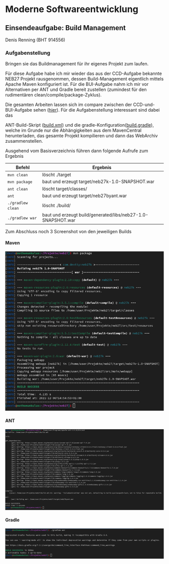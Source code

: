 # Moderne Softwareentwicklung


## Einsendeaufgabe: Build Management

Denis Renning (BHT 914556)

### Aufgabenstellung

Bringen sie das Buildmanagement für ihr eigenes Projekt zum laufen.

Für diese Aufgabe habe ich mir wieder das aus der CCD-Aufgabe bekannte NEB27 Projekt rausgenommen, dessen Build-Management eigentlich mittels Apache Maven konfiguriert ist.
Für die BUI-Aufgabe nahm ich mir vor Alternativen per ANT und Gradle bereit zustellen (zumindest für den rudimentären clean/compile/package-Zyklus).

Die gesamten Arbeiten lassen sich im compare zwischen der CCD-und-BUI-Aufgabe sehen ([hier](https://github.com/devtty/neb27/compare/CCDrefactor...BUImanagement)). Für die Aufgabenstellung interessant sind dabei das

ANT-Build-Skript ([build.xml](https://github.com/devtty/neb27/blob/a96311dba8334373e84c82cfaa7e2bb412c48e1e/build.xml)) und die gradle-Konfiguration([build.gradle](https://github.com/devtty/neb27/blob/a96311dba8334373e84c82cfaa7e2bb412c48e1e/build.gradle)), welche im Grunde nur die Abhängigkeiten aus dem MavenCentral herunterladen, das gesamte Projekt kompilieren und dann das WebArchiv zusammenstellen.

Ausgehend vom Basisverzeichnis führen dann folgende Aufrufe zum Ergebnis

|Befehl                 |Ergebnis|
|-----------------------|--------|
| ```mvn clean```       | löscht ./target |
| ```mvn package```     | baut und erzeugt target/neb27k-1.0-SNAPSHOT.war |
| ```ant clean```       | löscht target/classes/ |
| ```ant```             | baut und erzeugt target/neb27byant.war |
| ```./gradlew clean``` | löscht ./build/ |
| ```./gradlew war```   | baut und erzeugt build/generated/libs/neb27-1.0-SNAPSHOT.war |

Zum Abschluss noch 3 Screenshot von den jeweiligen Builds

#### Maven

![Maven build](./mvn.png)

#### ANT

![Ant build](./ant.png)

#### Gradle

![Gradle build](./gradle.png)


